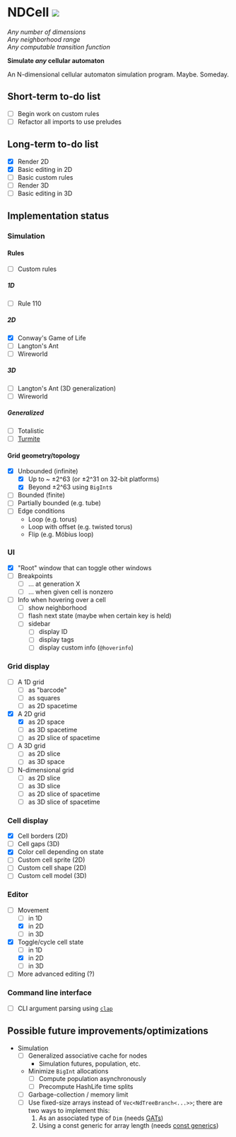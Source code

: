 # NDCell [![](https://img.shields.io/discord/560924453245288459.svg?colorB=7289DA)](https://discord.gg/vdJwHQF)

_Any number of dimensions_  
_Any neighborhood range_  
_Any computable transition function_

**Simulate _any_ cellular automaton**

An N-dimensional cellular automaton simulation program. Maybe. Someday.

## Short-term to-do list

- [ ] Begin work on custom rules
- [ ] Refactor all imports to use preludes

## Long-term to-do list

- [x] Render 2D
- [x] Basic editing in 2D
- [ ] Basic custom rules
- [ ] Render 3D
- [ ] Basic editing in 3D

## Implementation status

### Simulation

#### Rules

- [ ] Custom rules

##### 1D

- [ ] Rule 110

##### 2D

- [x] Conway's Game of Life
- [ ] Langton's Ant
- [ ] Wireworld

##### 3D

- [ ] Langton's Ant (3D generalization)
- [ ] Wireworld

##### Generalized

- [ ] Totalistic
- [ ] [Turmite](https://en.wikipedia.org/wiki/Turmite)

#### Grid geometry/topology

- [x] Unbounded (infinite)
    + [x] Up to ~ ±2^63 (or ±2^31 on 32-bit platforms)
    + [x] Beyond ±2^63 using `BigInt`s
- [ ] Bounded (finite)
- [ ] Partially bounded (e.g. tube)
- [ ] Edge conditions
    + Loop (e.g. torus)
    + Loop with offset (e.g. twisted torus)
    + Flip (e.g. Möbius loop)

### UI

- [x] "Root" window that can toggle other windows
- [ ] Breakpoints
    + [ ] ... at generation X
    + [ ] ... when given cell is nonzero
- [ ] Info when hovering over a cell
    + [ ] show neighborhood
    + [ ] flash next state (maybe when certain key is held)
    + [ ] sidebar
        * [ ] display ID
        * [ ] display tags
        * [ ] display custom info (`@hoverinfo`)

### Grid display

- [ ] A 1D grid
    + [ ] as "barcode"
    + [ ] as squares
    + [ ] as 2D spacetime
- [x] A 2D grid
    + [x] as 2D space
    + [ ] as 3D spacetime
    + [ ] as 2D slice of spacetime
- [ ] A 3D grid
    + [ ] as 2D slice
    + [ ] as 3D space
- [ ] N-dimensional grid
    + [ ] as 2D slice
    + [ ] as 3D slice
    + [ ] as 2D slice of spacetime
    + [ ] as 3D slice of spacetime

### Cell display

- [x] Cell borders (2D)
- [ ] Cell gaps (3D)
- [x] Color cell depending on state
- [ ] Custom cell sprite (2D)
- [ ] Custom cell shape (2D)
- [ ] Custom cell model (3D)

### Editor

- [ ] Movement
    + [ ] in 1D
    + [x] in 2D
    + [ ] in 3D
- [x] Toggle/cycle cell state
    + [ ] in 1D
    + [x] in 2D
    + [ ] in 3D
- [ ] More advanced editing (?)

### Command line interface

- [ ] CLI argument parsing using [`clap`](https://docs.rs/clap/2.33.0/clap/)

## Possible future improvements/optimizations

- Simulation
    - [ ] Generalized associative cache for nodes
        + Simulation futures, population, etc.
    + Minimize `BigInt` allocations
        * [ ] Compute population asynchronously
        * [ ] Precompute HashLife time splits
    + [ ] Garbage-collection / memory limit
    + [ ] Use fixed-size arrays instead of `Vec<NdTreeBranch<...>>`; there are two ways to implement this:
        1. As an associated type of `Dim` (needs [GATs](https://github.com/rust-lang/rust/issues/44265))
        2. Using a const generic for array length (needs [const generics](https://github.com/rust-lang/rust/issues/44580))
